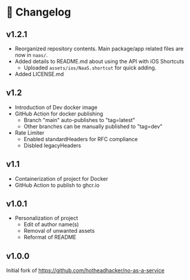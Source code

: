 # 📝 Changelog

## v1.2.1
- Reorganized repository contents. Main package/app related files are now in `naas/`.
- Added details to README.md about using the API with iOS Shortcuts
   - Uploaded `assets/ios/NaaS.shortcut` for quick adding.
- Added LICENSE.md

## v1.2
- Introduction of Dev docker image
- GitHub Action for docker publishing
   - Branch "main" auto-publishes to "tag=latest"
   - Other branches can be manually published to "tag=dev"
- Rate Limiter
   - Enabled standardHeaders for RFC compliance
   - Disbled legacyHeaders

## v1.1
- Containerization of project for Docker
- GitHub Action to publish to ghcr.io

## v1.0.1
- Personalization of project
   - Edit of author name(s)
   - Removal of unwanted assets
   - Reformat of README

## v1.0.0
Initial fork of https://github.com/hotheadhacker/no-as-a-service
